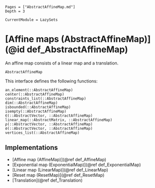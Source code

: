 ```@contents
Pages = ["AbstractAffineMap.md"]
Depth = 3
```

```@meta
CurrentModule = LazySets
```

# [Affine maps (AbstractAffineMap)](@id def_AbstractAffineMap)

An affine map consists of a linear map and a translation.

```@docs
AbstractAffineMap
```

This interface defines the following functions:

```@docs
an_element(::AbstractAffineMap)
center(::AbstractAffineMap)
constraints_list(::AbstractAffineMap)
dim(::AbstractAffineMap)
isbounded(::AbstractAffineMap)
isempty(::AbstractAffineMap)
∈(::AbstractVector, ::AbstractAffineMap)
linear_map(::AbstractMatrix, ::AbstractAffineMap)
ρ(::AbstractVector, ::AbstractAffineMap)
σ(::AbstractVector, ::AbstractAffineMap)
vertices_list(::AbstractAffineMap)
```

## Implementations

* [Affine map (AffineMap)](@ref def_AffineMap)
* [Exponential map (ExponentialMap)](@ref def_ExponentialMap)
* [Linear map (LinearMap)](@ref def_LinearMap)
* [Reset map (ResetMap)](@ref def_ResetMap)
* [Translation](@ref def_Translation)
